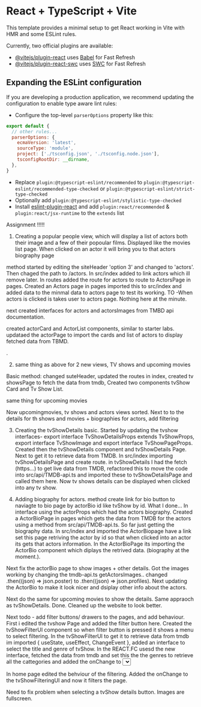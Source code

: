 # React + TypeScript + Vite

This template provides a minimal setup to get React working in Vite with HMR and some ESLint rules.

Currently, two official plugins are available:

- [@vitejs/plugin-react](https://github.com/vitejs/vite-plugin-react/blob/main/packages/plugin-react/README.md) uses [Babel](https://babeljs.io/) for Fast Refresh
- [@vitejs/plugin-react-swc](https://github.com/vitejs/vite-plugin-react-swc) uses [SWC](https://swc.rs/) for Fast Refresh

## Expanding the ESLint configuration

If you are developing a production application, we recommend updating the configuration to enable type aware lint rules:

- Configure the top-level `parserOptions` property like this:

```js
export default {
  // other rules...
  parserOptions: {
    ecmaVersion: 'latest',
    sourceType: 'module',
    project: ['./tsconfig.json', './tsconfig.node.json'],
    tsconfigRootDir: __dirname,
  },
}
```

- Replace `plugin:@typescript-eslint/recommended` to `plugin:@typescript-eslint/recommended-type-checked` or `plugin:@typescript-eslint/strict-type-checked`
- Optionally add `plugin:@typescript-eslint/stylistic-type-checked`
- Install [eslint-plugin-react](https://github.com/jsx-eslint/eslint-plugin-react) and add `plugin:react/recommended` & `plugin:react/jsx-runtime` to the `extends` list



Assignment !!!!!

1. Creating a popular people view, which will display a list of actors both their image and a few of their popoular films. Displayed like the movies list page. When clicked on an actor it will bring you to that actors biography page

method
started by editing the siteHeader 'option 3' and changed to 'actors'. Then chaged the path to /actors. In src/index added to link actors which ill remove later. In routes added the route for actors to route to ActorsPage in pages. Created an Actors page in pages imported this to src/index and added data to the minmal data to actors page to test its working. TO -When actors is clicked is takes user to actors page. Nothing here at the minute.

next created interfaces for actors and actorsImages from TMBD api documentation.

created actorCard and ActorList components, similar to starter labs.
updataed the actorPage to import the cards and list of actors to display fetched data from TBMD.

.

2. same thing as above for 2 new views, TV shows and upcoming movies

Basic method: changed suteHeader, updated the routes in index, created tv showsPage to fetch the data from tmdb, Created two components tvShow Card and Tv Show List.

same thing for upcoming movies

Now upcomingmovies, tv shows and actors views sorted. 
Next to to the details for th shows and movies + biographies for actors, add filtering

3. Creating the tvShowDetails basic. Started by updating the tvshow interfaces- export interface TvShowDetailsProps extends TvShowProps, export interface TvShowImage and export interface TvShowPageProps. Created then the tvShowDetails component and tvShowDetails Page. Next to get it to retrieve data from TMDB. In src/index importing tvShowDetailsPage and create route. in tvShowDetails I had the fetch (https...) to get live data from TMDB, refactored this to move the code into src/api/TMDB-api.ts and imported these to tvShowDetailsPage and called them here. Now tv shows details can be displayed when clicked into any tv show.


4. Adding biography for actors. method create link for bio button to naviagte to bio page by actorBio id like tvShow by id. What I done... In interface using the actorProps which had the actors biography. Created a ActorBioPage in pages which gets the data from TMDB for the actors using a method from src/api/TMDB-api.ts. So far just getting the biography data. In src/index and imported the ActorBiopage have a link set this page retriving the actor by id so that when clicked into an actor its gets that actors information. In the ActorBioPage its importing the ActorBio component which diplays the retrived data. (biography at the moment.).

Next fix the actorBio page to show images + other details. Got the images working by changing the tmdb-api.ts getActorsImages.. changed .then((json) => json.poster)  to .then((json) => json.profiles). 
Next updating the ActorBio to make it look nicer and dsiplay other info about the actors.

Next do the same for upcoming movies to show the details. Same appraoch as tvShowDetails. Done.
Cleaned up the website to look better.

Next todo - add filter buttons/ drawers to the pages, and add behaviour. First i edited the tvshow Page and added the filter button here. Created the tvShowFilterUI component so when filter button is pressed it shows a menu to select filtering. In the tvShowFilterUI to get it to retrieve data from tmdb im imported { useState, useEffect, ChangeEvent }, added an interface to select the title and genre of tvShow. In the REACT.FC usesd the new interface, fetched the data from tmdb and set this the the genres to retrieve all the cattegories and added the onChange to <Select> and <TextField>. Added the functions for handling change. This isnt working yet but will fix later so it reacts to the page. For now the filter button appears and the menu is displayed.

In home page edited the behviour of the filtering. Added the onChange to the tvShowFilteringUI and now it filters the page. 

Need to fix problem when selecting a tvShow details button. Images are fullscreen.